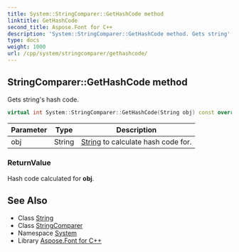 ```yaml
---
title: System::StringComparer::GetHashCode method
linktitle: GetHashCode
second_title: Aspose.Font for C++
description: 'System::StringComparer::GetHashCode method. Gets string''s hash code in C++.'
type: docs
weight: 1000
url: /cpp/system/stringcomparer/gethashcode/
---
```

## StringComparer::GetHashCode method


Gets string's hash code.

```cpp
virtual int System::StringComparer::GetHashCode(String obj) const override
```


| Parameter | Type | Description |
| --- | --- | --- |
| obj | String | [String](../../string/) to calculate hash code for. |

### ReturnValue

Hash code calculated for **obj**.

## See Also

* Class [String](../../string/)
* Class [StringComparer](../)
* Namespace [System](../../)
* Library [Aspose.Font for C++](../../../)
